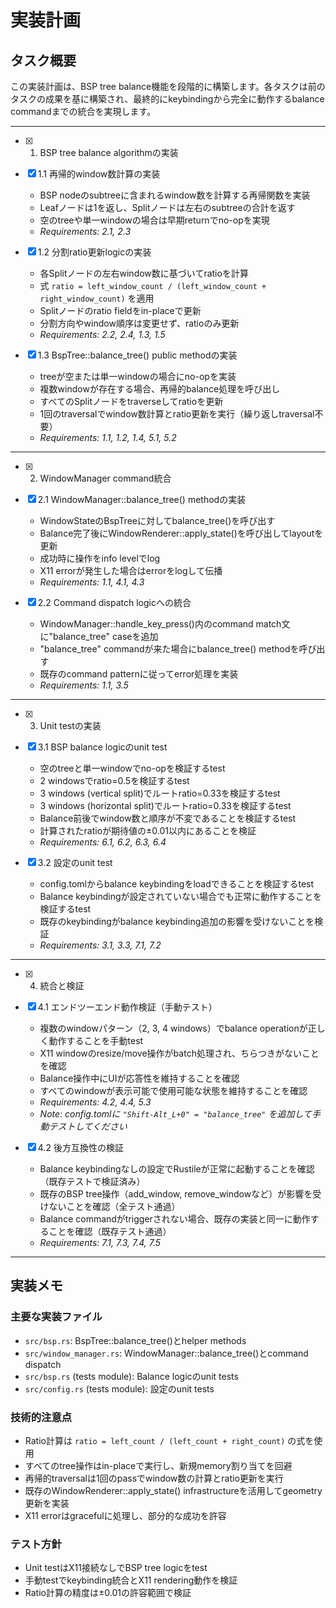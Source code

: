 # 実装計画

## タスク概要

この実装計画は、BSP tree balance機能を段階的に構築します。各タスクは前のタスクの成果を基に構築され、最終的にkeybindingから完全に動作するbalance commandまでの統合を実現します。

---

- [x] 1. BSP tree balance algorithmの実装
- [x] 1.1 再帰的window数計算の実装
  - BSP nodeのsubtreeに含まれるwindow数を計算する再帰関数を実装
  - Leafノードは1を返し、Splitノードは左右のsubtreeの合計を返す
  - 空のtreeや単一windowの場合は早期returnでno-opを実現
  - _Requirements: 2.1, 2.3_

- [x] 1.2 分割ratio更新logicの実装
  - 各Splitノードの左右window数に基づいてratioを計算
  - 式 `ratio = left_window_count / (left_window_count + right_window_count)` を適用
  - Splitノードのratio fieldをin-placeで更新
  - 分割方向やwindow順序は変更せず、ratioのみ更新
  - _Requirements: 2.2, 2.4, 1.3, 1.5_

- [x] 1.3 BspTree::balance_tree() public methodの実装
  - treeが空または単一windowの場合にno-opを実装
  - 複数windowが存在する場合、再帰的balance処理を呼び出し
  - すべてのSplitノードをtraverseしてratioを更新
  - 1回のtraversalでwindow数計算とratio更新を実行（繰り返しtraversal不要）
  - _Requirements: 1.1, 1.2, 1.4, 5.1, 5.2_

---

- [x] 2. WindowManager command統合
- [x] 2.1 WindowManager::balance_tree() methodの実装
  - WindowStateのBspTreeに対してbalance_tree()を呼び出す
  - Balance完了後にWindowRenderer::apply_state()を呼び出してlayoutを更新
  - 成功時に操作をinfo levelでlog
  - X11 errorが発生した場合はerrorをlogして伝播
  - _Requirements: 1.1, 4.1, 4.3_

- [x] 2.2 Command dispatch logicへの統合
  - WindowManager::handle_key_press()内のcommand match文に"balance_tree" caseを追加
  - "balance_tree" commandが来た場合にbalance_tree() methodを呼び出す
  - 既存のcommand patternに従ってerror処理を実装
  - _Requirements: 1.1, 3.5_

---

- [x] 3. Unit testの実装
- [x] 3.1 BSP balance logicのunit test
  - 空のtreeと単一windowでno-opを検証するtest
  - 2 windowsでratio=0.5を検証するtest
  - 3 windows (vertical split)でルートratio=0.33を検証するtest
  - 3 windows (horizontal split)でルートratio=0.33を検証するtest
  - Balance前後でwindow数と順序が不変であることを検証するtest
  - 計算されたratioが期待値の±0.01以内にあることを検証
  - _Requirements: 6.1, 6.2, 6.3, 6.4_

- [x] 3.2 設定のunit test
  - config.tomlからbalance keybindingをloadできることを検証するtest
  - Balance keybindingが設定されていない場合でも正常に動作することを検証するtest
  - 既存のkeybindingがbalance keybinding追加の影響を受けないことを検証
  - _Requirements: 3.1, 3.3, 7.1, 7.2_

---

- [x] 4. 統合と検証
- [x] 4.1 エンドツーエンド動作検証（手動テスト）
  - 複数のwindowパターン（2, 3, 4 windows）でbalance operationが正しく動作することを手動test
  - X11 windowのresize/move操作がbatch処理され、ちらつきがないことを確認
  - Balance操作中にUIが応答性を維持することを確認
  - すべてのwindowが表示可能で使用可能な状態を維持することを確認
  - _Requirements: 4.2, 4.4, 5.3_
  - _Note: config.tomlに `"Shift-Alt_L+0" = "balance_tree"` を追加して手動テストしてください_

- [x] 4.2 後方互換性の検証
  - Balance keybindingなしの設定でRustileが正常に起動することを確認（既存テストで検証済み）
  - 既存のBSP tree操作（add_window, remove_windowなど）が影響を受けないことを確認（全テスト通過）
  - Balance commandがtriggerされない場合、既存の実装と同一に動作することを確認（既存テスト通過）
  - _Requirements: 7.1, 7.3, 7.4, 7.5_

---

## 実装メモ

### 主要な実装ファイル
- `src/bsp.rs`: BspTree::balance_tree()とhelper methods
- `src/window_manager.rs`: WindowManager::balance_tree()とcommand dispatch
- `src/bsp.rs` (tests module): Balance logicのunit tests
- `src/config.rs` (tests module): 設定のunit tests

### 技術的注意点
- Ratio計算は `ratio = left_count / (left_count + right_count)` の式を使用
- すべてのtree操作はin-placeで実行し、新規memory割り当てを回避
- 再帰的traversalは1回のpassでwindow数の計算とratio更新を実行
- 既存のWindowRenderer::apply_state() infrastructureを活用してgeometry更新を実装
- X11 errorはgracefulに処理し、部分的な成功を許容

### テスト方針
- Unit testはX11接続なしでBSP tree logicをtest
- 手動testでkeybinding統合とX11 rendering動作を検証
- Ratio計算の精度は±0.01の許容範囲で検証
